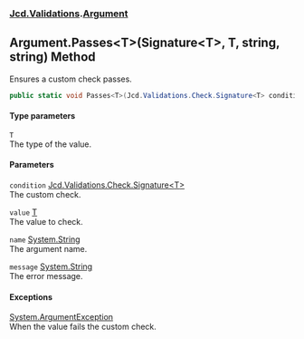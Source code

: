 ### [Jcd.Validations](Jcd_Validations.md 'Jcd.Validations').[Argument](Jcd_Validations_Argument.md 'Jcd.Validations.Argument')
## Argument.Passes&lt;T&gt;(Signature&lt;T&gt;, T, string, string) Method
Ensures a custom check passes.  
```csharp
public static void Passes<T>(Jcd.Validations.Check.Signature<T> condition, T value, string name=null, string message=null);
```
#### Type parameters
<a name='Jcd_Validations_Argument_Passes_T_(Jcd_Validations_Check_Signature_T__T_string_string)_T'></a>
`T`  
The type of the value.
  
#### Parameters
<a name='Jcd_Validations_Argument_Passes_T_(Jcd_Validations_Check_Signature_T__T_string_string)_condition'></a>
`condition` [Jcd.Validations.Check.Signature&lt;](Jcd_Validations_Check_Signature_T_(T_System_Action_System_Action).md 'Jcd.Validations.Check.Signature&lt;T&gt;(T, System.Action, System.Action)')[T](Jcd_Validations_Argument_Passes_T_(Jcd_Validations_Check_Signature_T__T_string_string).md#Jcd_Validations_Argument_Passes_T_(Jcd_Validations_Check_Signature_T__T_string_string)_T 'Jcd.Validations.Argument.Passes&lt;T&gt;(Jcd.Validations.Check.Signature&lt;T&gt;, T, string, string).T')[&gt;](Jcd_Validations_Check_Signature_T_(T_System_Action_System_Action).md 'Jcd.Validations.Check.Signature&lt;T&gt;(T, System.Action, System.Action)')  
The custom check.
  
<a name='Jcd_Validations_Argument_Passes_T_(Jcd_Validations_Check_Signature_T__T_string_string)_value'></a>
`value` [T](Jcd_Validations_Argument_Passes_T_(Jcd_Validations_Check_Signature_T__T_string_string).md#Jcd_Validations_Argument_Passes_T_(Jcd_Validations_Check_Signature_T__T_string_string)_T 'Jcd.Validations.Argument.Passes&lt;T&gt;(Jcd.Validations.Check.Signature&lt;T&gt;, T, string, string).T')  
The value to check.
  
<a name='Jcd_Validations_Argument_Passes_T_(Jcd_Validations_Check_Signature_T__T_string_string)_name'></a>
`name` [System.String](https://docs.microsoft.com/en-us/dotnet/api/System.String 'System.String')  
The argument name.
  
<a name='Jcd_Validations_Argument_Passes_T_(Jcd_Validations_Check_Signature_T__T_string_string)_message'></a>
`message` [System.String](https://docs.microsoft.com/en-us/dotnet/api/System.String 'System.String')  
The error message.
  
#### Exceptions
[System.ArgumentException](https://docs.microsoft.com/en-us/dotnet/api/System.ArgumentException 'System.ArgumentException')  
When the value fails the custom check.
